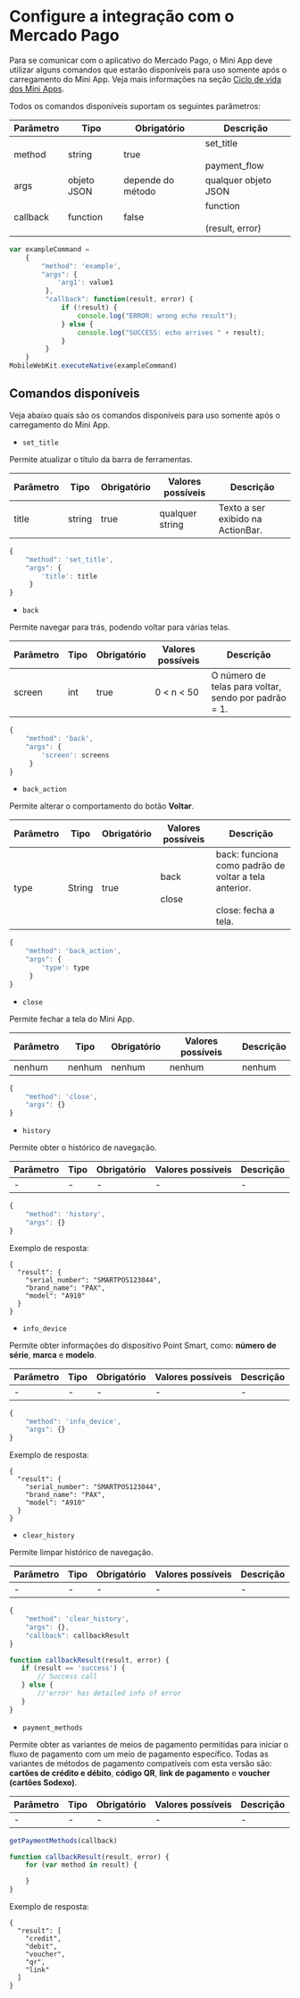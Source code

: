 # Configure a integração com o Mercado Pago

Para se comunicar com o aplicativo do Mercado Pago, o Mini App deve utilizar alguns comandos que estarão disponíveis para uso somente após o carregamento do Mini App. Veja mais informações na seção [Ciclo de vida dos Mini Apps]().

Todos os comandos disponíveis suportam os seguintes parâmetros:

| Parâmetro  | Tipo  | Obrigatório  | Descrição |
| --- | --- | --- | --- |
| method | string | true | set_title <br><br> payment_flow | 
| args | objeto JSON  | depende do método | qualquer objeto JSON | 
| callback | function | false | function <br><br> (result, error) | 

```javascript
var exampleCommand =
    {
        "method": 'example',
        "args": {
            'arg1': value1
         },
         "callback": function(result, error) {
             if (!result) {
                 console.log("ERROR: wrong echo result");
             } else {
                 console.log("SUCCESS: echo arrives " + result);
             }
         }
    }
MobileWebKit.executeNative(exampleCommand)
```

## Comandos disponíveis

Veja abaixo quais são os comandos disponíveis para uso somente após o carregamento do Mini App.

* `set_title`

Permite atualizar o título da barra de ferramentas.

| Parâmetro  | Tipo  | Obrigatório  | Valores possíveis | Descrição |
| --- | --- | --- | --- | --- |
| title | string | true | qualquer string | Texto a ser exibido na ActionBar. | 

```javascript
{
    "method": 'set_title',
    "args": {
        'title': title
     }
}
```

* `back`

Permite navegar para trás, podendo voltar para várias telas.

| Parâmetro  | Tipo  | Obrigatório  | Valores possíveis | Descrição |
| --- | --- | --- | --- | --- |
| screen | int | true | 0 < n < 50 | O número de telas para voltar, sendo por padrão = 1. | 

```javascript
{
    "method": 'back',
    "args": {
        'screen': screens
     }
}
```

* `back_action`

Permite alterar o comportamento do botão **Voltar**.

| Parâmetro  | Tipo  | Obrigatório  | Valores possíveis | Descrição |
| --- | --- | --- | --- | --- |
| type | String | true | back  <br><br> close | back: funciona como padrão de voltar a tela anterior. <br><br> close: fecha a tela.| 

```javascript
{
    "method": 'back_action',
    "args": {
        'type': type
     }
}
```

* `close`

Permite fechar a tela do Mini App. 

| Parâmetro  | Tipo  | Obrigatório  | Valores possíveis | Descrição |
| --- | --- | --- | --- | --- |
| nenhum | nenhum | nenhum | nenhum| nenhum |

```javascript
{
    "method": 'close',
    "args": {}
}
```

* `history`

Permite obter o histórico de navegação.

| Parâmetro  | Tipo  | Obrigatório  | Valores possíveis | Descrição |
| --- | --- | --- | --- | --- |
| - | - | - | - | - |

```javascript
{
    "method": 'history',
    "args": {}
}
```

Exemplo de resposta:

```
{
  "result": {
    "serial_number": "SMARTPOS123044",
    "brand_name": "PAX",
    "model": "A910"
  }
}
``` 

* `info_device`

Permite obter informações do dispositivo Point Smart, como: **número de série**, **marca** e **modelo**.

| Parâmetro  | Tipo  | Obrigatório  | Valores possíveis | Descrição |
| --- | --- | --- | --- | --- |
| - | - | - | - | - |

```javascript
{
    "method": 'info_device',
    "args": {}
}
```

Exemplo de resposta:

```
{
  "result": {
    "serial_number": "SMARTPOS123044",
    "brand_name": "PAX",
    "model": "A910"
  }
}
``` 

* `clear_history`

Permite limpar histórico de navegação.

| Parâmetro  | Tipo  | Obrigatório  | Valores possíveis | Descrição |
| --- | --- | --- | --- | --- |
| - | - | - | - | - |

```javascript
{
    "method": 'clear_history',
    "args": {},
    "callback": callbackResult
}

function callbackResult(result, error) {
   if (result == 'success') {
       // Success call
   } else {
       //'error' has detailed info of error
   }
}
```

* `payment_methods`

Permite obter as variantes de meios de pagamento permitidas para iniciar o fluxo de pagamento com um meio de pagamento específico. Todas as variantes de métodos de pagamento compatíveis com esta versão são: **cartões de crédito e débito**, **código QR**, **link de pagamento** e **voucher (cartões Sodexo)**.

| Parâmetro  | Tipo  | Obrigatório  | Valores possíveis | Descrição |
| --- | --- | --- | --- | --- |
| - | - | - | - | - |

```javascript
getPaymentMethods(callback)

function callbackResult(result, error) {
    for (var method in result) {

    }
}
```

Exemplo de resposta:

```
{
  "result": [
    "credit",
    "debit",
    "voucher",
    "qr",
    "link"
  ]
}
``` 